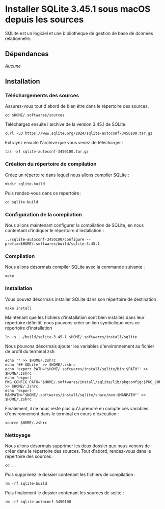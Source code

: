 # Installer SQLite 3.45.1 sous macOS depuis les sources

SQLite est un logiciel et une bibliothèque de gestion de base de données
relationnelle.

## Dépendances

_Aucune_

## Installation

### Téléchargements des sources

Assurez-vous tout d'abord de bien être dans le répertoire des sources.

```
cd $HOME/.softwares/sources
```

Téléchargez ensuite l'archive de la version 3.45.1 de SQLite.

```
curl -LO https://www.sqlite.org/2024/sqlite-autoconf-3450100.tar.gz
```

Extrayez ensuite l'archive que vous venez de télécharger :

```
tar -xf sqlite-autoconf-3450100.tar.gz
```

### Création du répertoire de compilation

Créez un répertoire dans lequel nous allons compiler SQLite :

```
mkdir sqlite-build
```

Puis rendez-vous dans ce répertoire :

```
cd sqlite-build
```

### Configuration de la compilation

Nous allons maintenant configurer la compilation de SQLite, en nous contentant
d'indiquer le répertoire d'installation :

```
../sqlite-autoconf-3450100/configure --prefix=$HOME/.softwares/build/sqlite-3.45.1
```

### Compilation

Nous allons désormais compiler SQLite avec la commande suivante :

```
make
```

### Installation

Vous pouvez désormais installer SQLite dans son répertoire de destination :

```
make install
```

Maintenant que les fichiers d'installation sont bien installés dans leur
répertoire définitif, nous pouvons créer un lien symbolique vers ce répertoire
d'installation

```
ln -s ../build/sqlite-3.45.1 $HOME/.softwares/install/sqlite
```

Nous pouvons désormais ajouter les variables d'environnement au fichier de
profil du terminal zsh:

```
echo '' >> $HOME/.zshrc
echo '## SQLite' >> $HOME/.zshrc
echo 'export PATH="$HOME/.softwares/install/sqlite/bin:$PATH"' >> $HOME/.zshrc
echo 'export PKG_CONFIG_PATH="$HOME/.softwares/install/sqlite/lib/pkgconfig:$PKG_CONFIG_PATH"' >> $HOME/.zshrc
echo 'export MANPATH="$HOME/.softwares/install/sqlite/share/man:$MANPATH"' >> $HOME/.zshrc
```

Finalement, il ne nous reste plus qu'à prendre en compte ces variables
d'environnement dans le terminal en cours d'exécution :

```
source $HOME/.zshrc
```

### Nettoyage

Nous allons désormais supprimer les deux dossier que nous venons de créer dans
le répertoire des sources. Tout d'abord, rendez-vous dans le répertoire des
sources :

```
cd ..
```

Puis supprimez le dossier contenant les fichiers de compilation :

```
rm -rf sqlite-build
```

Puis finalement le dossier contenant les sources de sqlite :

```
rm -rf sqlite-autoconf-3450100
```